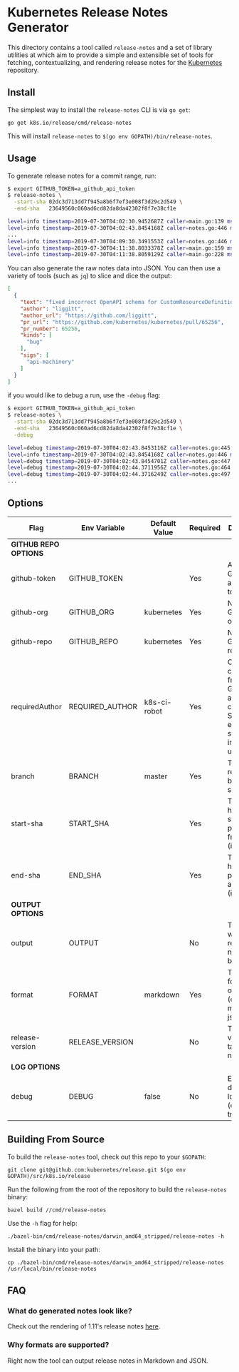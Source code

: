 # Kubernetes Release Notes Generator

This directory contains a tool called `release-notes` and a set of library utilities at which aim to provide a simple and extensible set of tools for fetching, contextualizing, and rendering release notes for the [Kubernetes](https://github.com/kubernetes/kubernetes) repository.

## Install

The simplest way to install the `release-notes` CLI is via `go get`:

```
go get k8s.io/release/cmd/release-notes
```

This will install `release-notes` to `$(go env GOPATH)/bin/release-notes`.

## Usage

To generate release notes for a commit range, run:

```bash
$ export GITHUB_TOKEN=a_github_api_token
$ release-notes \
  -start-sha 02dc3d713dd7f945a8b6f7ef3e008f3d29c2d549 \
  -end-sha   23649560c060ad6cd82da8da42302f8f7e38cf1e

level=info timestamp=2019-07-30T04:02:30.9452687Z caller=main.go:139 msg="fetching all commits. this might take a while..."
level=info timestamp=2019-07-30T04:02:43.8454168Z caller=notes.go:446 msg="[1/1679 - 0.06%]"
...
level=info timestamp=2019-07-30T04:09:30.3491553Z caller=notes.go:446 msg="[1679/1679 - 100.00%]"
level=info timestamp=2019-07-30T04:11:38.8033378Z caller=main.go:159 msg="got the commits, performing rendering"
level=info timestamp=2019-07-30T04:11:38.8059129Z caller=main.go:228 msg="release notes written to file" path=/tmp/release-notes-509576676 format=markdown
```

You can also generate the raw notes data into JSON. You can then use a variety of tools (such as `jq`) to slice and dice the output:

```json
[
  {
    "text": "fixed incorrect OpenAPI schema for CustomResourceDefinition objects",
    "author": "liggitt",
    "author_url": "https://github.com/liggitt",
    "pr_url": "https://github.com/kubernetes/kubernetes/pull/65256",
    "pr_number": 65256,
    "kinds": [
      "bug"
    ],
    "sigs": [
      "api-machinery"
    ]
  }
]
```

if you would like to debug a run, use the `-debug` flag:

```bash
$ export GITHUB_TOKEN=a_github_api_token
$ release-notes \
  -start-sha 02dc3d713dd7f945a8b6f7ef3e008f3d29c2d549 \
  -end-sha   23649560c060ad6cd82da8da42302f8f7e38cf1e \
  -debug 

level=debug timestamp=2019-07-30T04:02:43.8453116Z caller=notes.go:445 msg=################################################
level=info timestamp=2019-07-30T04:02:43.8454168Z caller=notes.go:446 msg="[1/1679 - 0.06%]"
level=debug timestamp=2019-07-30T04:02:43.8454701Z caller=notes.go:447 msg="Processing commit" func=ListCommitsWithNotes sha=23649560c060ad6cd82da8da42302f8f7e38cf1e
level=debug timestamp=2019-07-30T04:02:44.3711956Z caller=notes.go:464 msg="Obtaining PR associated with commit sha '23649560c060ad6cd82da8da42302f8f7e38cf1e'." func=ListCommitsWithNotes prno=80301 prbody="**What type of PR is this?**\r\n> Uncomment only one ` /kind <>` line, hit enter to put that in a new line, and remove leading whitespaces from that line:\r\n>\r\n> /kind api-change\r\n> /kind bug\r\n\r\n/kind cleanup\r\n\r\n> /kind design\r\n> /kind documentation\r\n> /kind failing-test\r\n> /kind feature\r\n> /kind flake\r\n\r\n**What this PR does / why we need it**:\r\n\r\nBased on the feedback from https://docs.google.com/document/d/1g5Aqa0BncQGRedSJH0TJQWq3mw3VxpJ_ufO1qokJ1LE we have decided to rename the `preferred` policy of the `TopologyManager` to `best-effort`.  The reasoning for this is outlined in the document.\r\n\r\nSince this change is coming before the `TopologyManager` was ever part of a release, this does not introduce a user-facing change.\r\n\r\n**Does this PR introduce a user-facing change?**:\r\n<!--\r\nIf no, just write \"NONE\" in the release-note block below.\r\nIf yes, a release note is required:\r\nEnter your extended release note in the block below. If the PR requires additional action from users switching to the new release, include the string \"action required\".\r\n-->\r\n```release-note\r\nNONE\r\n```"
level=debug timestamp=2019-07-30T04:02:44.3716249Z caller=notes.go:497 msg="Excluding notes for PR based on the exclusion filter." func=ListCommitsWithNotes filter="(?i)```(release-note\\s*)?('|\")?(none|n/a)?('|\")?\\s*```"
...
```

## Options



| Flag             | Env Variable    | Default Value | Required | Description                                             |
|------------------|-----------------|---------------|----------|---------------------------------------------------------|
| **GITHUB REPO OPTIONS**                                                                                                 |
| github-token     | GITHUB_TOKEN    |               | Yes      | A personal GitHub access token                          |
| github-org       | GITHUB_ORG      | kubernetes    | Yes      | Name of GitHub organization                             |
| github-repo      | GITHUB_REPO     | kubernetes    | Yes      | Name of GitHub repository                               |
| requiredAuthor   | REQUIRED_AUTHOR | k8s-ci-robot  | Yes      | Only commits from this GitHub user are considered. Set to empty string to include all users |
| branch           | BRANCH          | master        | Yes      | The GitHub repository branch to scrape                  |
| start-sha        | START_SHA       |               | Yes      | The commit hash to start processing from (inclusive)    |
| end-sha          | END_SHA         |               | Yes      | The commit hash to end processing at (inclusive)        |
| **OUTPUT OPTIONS**                                                                                                      |
| output           | OUTPUT          |               | No       | The path where the release notes will be written        |
| format           | FORMAT          | markdown      | Yes      | The format for notes output (options: markdown, json)   |
| release-version  | RELEASE_VERSION |               | No       | The release version to tag the notes with               |
| **LOG OPTIONS**                                                                                                         |
| debug            | DEBUG           | false         | No       | Enable debug logging (options: true, false)             |

## Building From Source

To build the `release-notes` tool, check out this repo to your `$GOPATH`:

```
git clone git@github.com:kubernetes/release.git $(go env GOPATH)/src/k8s.io/release
```

Run the following from the root of the repository to build the `release-notes` binary:

```
bazel build //cmd/release-notes
```

Use the `-h` flag for help:

```
./bazel-bin/cmd/release-notes/darwin_amd64_stripped/release-notes -h
```

Install the binary into your path:

```
cp ./bazel-bin/cmd/release-notes/darwin_amd64_stripped/release-notes /usr/local/bin/release-notes
```


## FAQ

### What do generated notes look like?

Check out the rendering of 1.11's release notes [here](https://gist.github.com/marpaia/acfdb889f362195bb683e9e09ce196bc).

### Why formats are supported?

Right now the tool can output release notes in Markdown and JSON.
